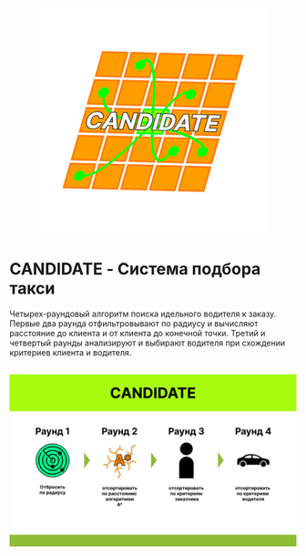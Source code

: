<div align="center">
  <img src="Candidate_Logo.png" alt="Логотип CANDIDATE" width="400">
</div>
<h1>CANDIDATE - Система подбора такси</h1>
Четырех-раундовый алгоритм поиска идельного водителя к заказу.
Первые два раунда отфильтровывают по радиусу и вычисляют расстояние до клиента и от
клиента до конечной точки.
Третий и четвертый раунды анализируют и выбирают водителя при схождении критериев
клиента и водителя.
<div style="margin-top: 30px;"></div>
<div align="center">
  <img src="raunds_sys.png" alt="Алг CANDIDATE" width="900">
</div>